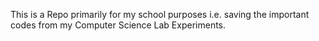This is a Repo primarily for my school purposes i.e. saving the important codes from my Computer Science Lab Experiments.
